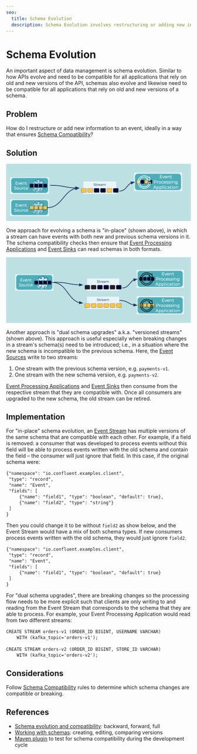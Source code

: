 ```yaml
---
seo:
  title: Schema Evolution
  description: Schema Evolution involves restructuring or adding new information to an event
---
```


# Schema Evolution
An important aspect of data management is schema evolution.
Similar to how APIs evolve and need to be compatible for all applications that rely on old and new versions of the API, schemas also evolve and likewise need to be compatible for all applications that rely on old and new versions of a schema.

## Problem
How do I restructure or add new information to an event, ideally in a way that ensures [Schema Compatibility](schema-compatibility.md)?

## Solution
![schema-evolution](../img/schema-evolution-1.png)

One approach for evolving a schema is "in-place" (shown above), in which a stream can have events with both new and previous schema versions in it. The schema compatibility checks then ensure that [Event Processing Applications](../event-processing/event-processing-application.md) and [Event Sinks](../event-sink/event-sink.md) can read schemas in both formats.

![schema-evolution](../img/schema-evolution-2.png)

Another approach is "dual schema upgrades" a.k.a. "versioned streams" (shown above). This approach is useful especially when breaking changes in a stream's schema(s) need to be introduced; i.e., in a situation where the new schema is incompatible to the previous schema. Here, the [Event Sources](../event-source/event-source.md) write to two streams:

1. One stream with the previous schema version, e.g. `payments-v1`.
2. One stream with the new schema version, e.g. `payments-v2`.

[Event Processing Applications](../event-processing/event-processing-application.md) and [Event Sinks](../event-sink/event-sink.md) then consume from the respective stream that they are compatible with.
Once all consumers are upgraded to the new schema, the old stream can be retired.

## Implementation
For "in-place" schema evolution, an [Event Stream](../event-stream/event-stream.md) has multiple versions of the same schema that are compatible with each other.
For example, if a field is removed: a consumer that was developed to process events without this field will be able to process events written with the old schema and contain the field – the consumer will just ignore that field.
In this case, if the original schema were:

```
{"namespace": "io.confluent.examples.client",
 "type": "record",
 "name": "Event",
 "fields": [
     {"name": "field1", "type": "boolean", "default": true},
     {"name": "field2", "type": "string"}
 ]
}
```

Then you could change it to be without `field2` as show below, and the Event Stream would have a mix of both schema types.
If new consumers process events written with the old schema, they would just ignore `field2`.

```
{"namespace": "io.confluent.examples.client",
 "type": "record",
 "name": "Event",
 "fields": [
     {"name": "field1", "type": "boolean", "default": true}
 ]
}
```

For "dual schema upgrades", there are breaking changes so the processing flow needs to be more explicit such that clients are only writing to and reading from the Event Stream that corresponds to the schema that they are able to process.
For example, your Event Processing Application would read from two different streams:

```
CREATE STREAM orders-v1 (ORDER_ID BIGINT, USERNAME VARCHAR)
    WITH (kafka_topic='orders-v1');

CREATE STREAM orders-v2 (ORDER_ID BIGINT, STORE_ID VARCHAR)
    WITH (kafka_topic='orders-v2');
```

## Considerations
Follow [Schema Compatibility](../event-stream/schema-compatibility.md) rules to determine which schema changes are compatible or breaking.

## References
* [Schema evolution and compatibility](https://docs.confluent.io/platform/current/schema-registry/avro.html): backward, forward, full
* [Working with schemas](https://docs.confluent.io/cloud/current/client-apps/schemas-manage.html): creating, editing, comparing versions
*  [Maven plugin](https://docs.confluent.io/platform/current/schema-registry/develop/maven-plugin.html#schema-registry-test-compatibility) to test for schema compatibility during the development cycle
